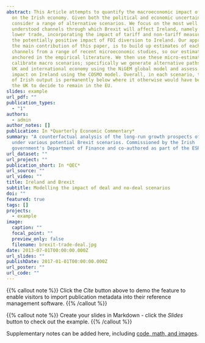 ```yaml
---
abstract: This Article attempts to quantify the macroeconomic impact of Brexit
  on the Irish economy. Given both the political and economic uncertainty, we
  consider a range of alternative scenarios. We focus on the most well
  understood channels through which Brexit will affect Ireland, namely though
  lower trade, incorporating the impact of tariff and non-tariff measures, and
  the potentially positive impact of FDI diversion to Ireland. Our approach, and
  the main contribution of this paper, is to build up estimates of each of these
  channels from a range of recent microeconomic studies, so our estimates are
  anchored in the empirical literature. We then use these micro-estimates to
  calibrate macro scenarios; specifically we generate alternative paths for the
  UK and international economy using the NiGEM global model and assess the
  impact on Ireland using the COSMO model. Overall, in each scenario, the level
  of Irish output is permanently below where it otherwise would have been were
  the UK to decide to remain in the EU.
slides: example
url_pdf: ""
publication_types:
  - "1"
authors:
  - admin
author_notes: []
publication: In *Quarterly Economic Commentary*
summary: "A counterfactual analysis of the long-run growth prospects of Ireland
  under various potential Brexit scenarios. Commissioned by the Irish
  government's Department of Finance and co-authored as part of the ESRI. "
url_dataset: ""
url_project: ""
publication_short: In *QEC*
url_source: ""
url_video: ""
title: Ireland and Brexit
subtitle: Modelling the impact of deal and no-deal scenarios
doi: ""
featured: true
tags: []
projects:
  - example
image:
  caption: ""
  focal_point: ""
  preview_only: false
  filename: brexit-trade-deal.jpg
date: 2013-07-01T00:00:00.000Z
url_slides: ""
publishDate: 2017-01-01T00:00:00.000Z
url_poster: ""
url_code: ""
---
```


{{% callout note %}}
Click the *Cite* button above to demo the feature to enable visitors to import publication metadata into their reference management software.
{{% /callout %}}

{{% callout note %}}
Create your slides in Markdown - click the *Slides* button to check out the example.
{{% /callout %}}

Supplementary notes can be added here, including [code, math, and images](https://wowchemy.com/docs/writing-markdown-latex/).
